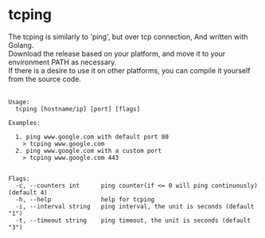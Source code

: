 # tcping
The tcping is similarly to 'ping', but over tcp connection, And written with Golang.  
Download the release based on your platform, and move it to your environment PATH as necessary.  
If there is a desire to use it on other platforms, you can compile it yourself from the source code.  
</br>  
  
```
Usage:  
  tcping [hostname/ip] [port] [flags]  

Examples:  
  
  1. ping www.google.com with default port 80  
    > tcping www.google.com  
  2. ping www.google.com with a custom port  
    > tcping www.google.com 443  
  

Flags:
  -c, --counters int      ping counter(if <= 0 will ping continuously) (default 4)
  -h, --help              help for tcping
  -i, --interval string   ping interval, the unit is seconds (default "1")
  -t, --timeout string    ping timeout, the unit is seconds (default "3")
```